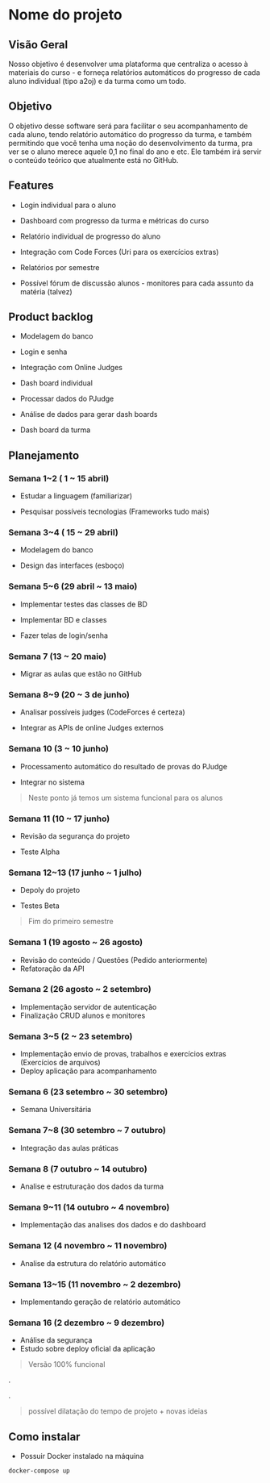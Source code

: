 # Nome do projeto

## Visão Geral
Nosso objetivo é desenvolver uma plataforma que centraliza o acesso à materiais do curso - e forneça relatórios automáticos do progresso de cada aluno individual (tipo a2oj) e da turma como um todo.

## Objetivo
O objetivo desse software será para facilitar o seu acompanhamento de cada aluno, tendo relatório automático do progresso da turma, e também permitindo que você tenha uma noção do desenvolvimento da turma, pra ver se o aluno merece aquele 0,1 no final do ano e etc. Ele também irá servir o conteúdo teórico que atualmente está no GitHub.

## Features
- Login individual para o aluno

- Dashboard com progresso da turma e métricas do curso

- Relatório individual de progresso do aluno

- Integração com Code Forces (Uri para os exercícios extras)

- Relatórios por semestre

- Possível fórum de discussão alunos - monitores para cada assunto da matéria (talvez)

## Product backlog
- Modelagem do banco

- Login e senha

- Integração com Online Judges

- Dash board individual

- Processar dados do PJudge

- Análise de dados para gerar dash boards

- Dash board da turma

## Planejamento

### Semana 1~2 ( 1 ~ 15 abril)

- Estudar a linguagem (familiarizar)

- Pesquisar possíveis tecnologias (Frameworks tudo mais)

### Semana 3~4 ( 15 ~ 29 abril)

- Modelagem do banco

- Design das interfaces (esboço)

### Semana 5~6 (29 abril ~ 13 maio)

- Implementar testes das classes de BD

- Implementar BD e classes

- Fazer telas de login/senha

### Semana 7 (13 ~ 20 maio)

- Migrar as aulas que estão no GitHub

### Semana 8~9 (20 ~ 3 de junho)

- Analisar possíveis judges (CodeForces é certeza)

- Integrar as APIs de online Judges externos

### Semana 10 (3 ~ 10 junho)

- Processamento automático do resultado de provas do PJudge

- Integrar no sistema

> Neste ponto já temos um sistema funcional para os alunos

### Semana 11 (10 ~ 17 junho)

- Revisão da segurança do projeto

- Teste Alpha

### Semana 12~13 (17 junho ~ 1 julho)

- Depoly do projeto

- Testes Beta

> Fim do primeiro semestre

### Semana 1 (19 agosto ~ 26 agosto)

- Revisão do conteúdo / Questões (Pedido anteriormente)
- Refatoração da API

### Semana 2 (26 agosto ~ 2 setembro)

- Implementação servidor de autenticação
- Finalização CRUD alunos e monitores

### Semana 3~5 (2 ~ 23 setembro)

- Implementação envio de provas, trabalhos e exercícios extras (Exercícios de arquivos)
- Deploy aplicação para acompanhamento 

### Semana 6 (23 setembro ~ 30 setembro)

- Semana Universitária

### Semana 7~8 (30 setembro ~ 7 outubro)

- Integração das aulas práticas

### Semana 8 (7 outubro ~ 14 outubro)

- Analise e estruturação dos dados da turma

### Semana 9~11 (14 outubro ~ 4 novembro)

- Implementação das analises dos dados e do dashboard

### Semana 12 (4 novembro ~ 11 novembro)

- Analise da estrutura do relatório automático

### Semana 13~15 (11 novembro ~ 2 dezembro)

- Implementando geração de relatório automático

### Semana 16 (2 dezembro ~ 9 dezembro)

- Análise da segurança
- Estudo sobre deploy oficial da aplicação


> Versão 100% funcional


.

.

> possível dilatação do tempo de projeto + novas ideias


## Como instalar

- Possuir Docker instalado na máquina

``` docker-compose up ```

